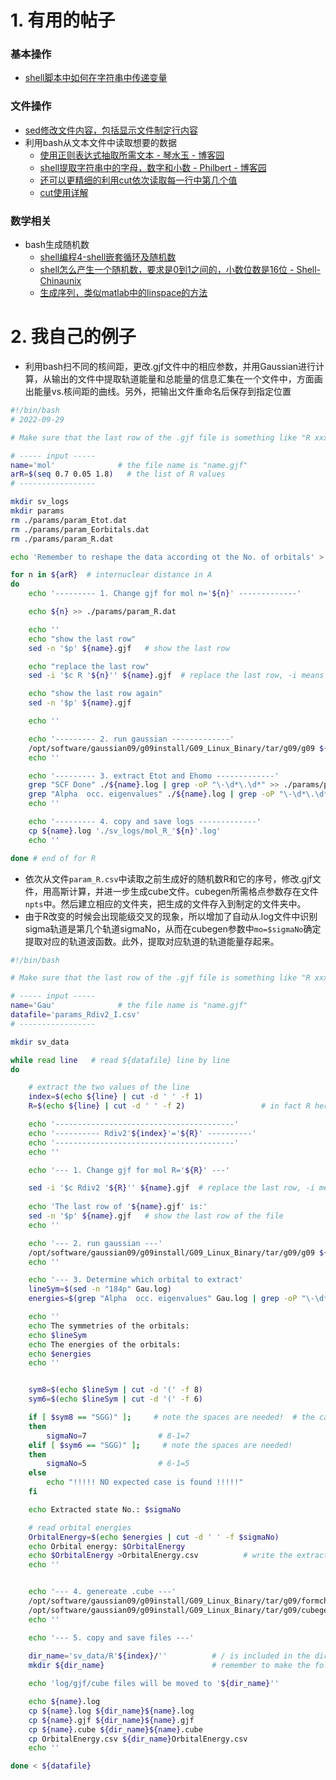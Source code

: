 # 1. 有用的帖子

### 基本操作

- [shell脚本中如何在字符串中传递变量](https://blog.csdn.net/u010339879/article/details/100066362)

### 文件操作

- [sed修改文件内容，包括显示文件制定行内容](https://blog.csdn.net/weixin_43145427/article/details/123818952)
- 利用bash从文本文件中读取想要的数据
  - [使用正则表达式抽取所需文本 - 琴水玉 - 博客园](https://www.cnblogs.com/lovesqcc/p/12443108.html)
  - [shell提取字符串中的字母，数字和小数 - Philbert - 博客园](https://www.cnblogs.com/liangxuran/p/14578866.html)
  - [还可以更精细的利用cut依次读取每一行中第几个值](https://jamesgosling.blog.csdn.net/article/details/124703381?spm=1001.2101.3001.6661.1&utm_medium=distribute.pc_relevant_t0.none-task-blog-2%7Edefault%7ECTRLIST%7ERate-1-124703381-blog-103009117.pc_relevant_multi_platform_whitelistv3&depth_1-utm_source=distribute.pc_relevant_t0.none-task-blog-2%7Edefault%7ECTRLIST%7ERate-1-124703381-blog-103009117.pc_relevant_multi_platform_whitelistv3&utm_relevant_index=1)
  - [cut使用详解](https://blog.csdn.net/Zheng__Huang/article/details/108015558#:~:text=cut%E5%91%BD%E4%BB%A4%E6%98%AFBa,%E4%BB%B6%E6%88%AA%E5%8F%96%E5%87%BA%E5%85%B6%E4%B8%AD%E5%87%A0%E5%88%97)

### 数学相关

- bash生成随机数
  - [shell编程4-shell嵌套循环及随机数](https://blog.csdn.net/llllyh812/article/details/126798770)
  - [shell怎么产生一个随机数，要求是0到1之间的，小数位数是16位 - Shell-Chinaunix](http://bbs.chinaunix.net/thread-4176958-1-1.html)
  - [生成序列，类似matlab中的linspace的方法](https://blog.csdn.net/Golden_Chen/article/details/115375482) 


#     

# 2. 我自己的例子

- 利用bash扫不同的核间距，更改.gjf文件中的相应参数，并用Gaussian进行计算，从输出的文件中提取轨道能量和总能量的信息汇集在一个文件中，方面画出能量vs.核间距的曲线。另外，把输出文件重命名后保存到指定位置

```bash
#!/bin/bash
# 2022-09-29

# Make sure that the last row of the .gjf file is something like "R xxx"

# ----- input -----
name='mol'              # the file name is "name.gjf"
arR=$(seq 0.7 0.05 1.8)   # the list of R values
# -----------------

mkdir sv_logs
mkdir params
rm ./params/param_Etot.dat
rm ./params/param_Eorbitals.dat
rm ./params/param_R.dat

echo 'Remember to reshape the data according ot the No. of orbitals' > ./params/param_Eorbitals.dat

for n in ${arR}  # internuclear distance in A
do
    echo '--------- 1. Change gjf for mol n='${n}' -------------'

    echo ${n} >> ./params/param_R.dat

    echo ''
    echo "show the last row"
    sed -n '$p' ${name}.gjf   # show the last row

    echo "replace the last row"
    sed -i '$c R '${n}'' ${name}.gjf  # replace the last row, -i means directly work on the file

    echo "show the last row again"
    sed -n '$p' ${name}.gjf

    echo ''

    echo '--------- 2. run gaussian -------------'
    /opt/software/gaussian09/g09install/G09_Linux_Binary/tar/g09/g09 ${name}.gjf
    echo ''

    echo '--------- 3. extract Etot and Ehomo -------------'
    grep "SCF Done" ./${name}.log | grep -oP "\-\d*\.\d*" >> ./params/param_Etot.dat # -o 只显示匹配部分, 有了-P这里更高级的表达式才有用
    grep "Alpha  occ. eigenvalues" ./${name}.log | grep -oP "\-\d*\.\d*" >> ./params/param_Eorbitals.dat # -o 只显示匹配部分, 有了-P这里更高级的表达式才有用
    echo ''

    echo '--------- 4. copy and save logs -------------'
    cp ${name}.log './sv_logs/mol_R_'${n}'.log'
    echo ''

done # end of for R
```

- 依次从文件`param_R.csv`中读取之前生成好的随机数R和它的序号，修改.gjf文件，用高斯计算，并进一步生成cube文件。cubegen所需格点参数存在文件`npts`中。然后建立相应的文件夹，把生成的文件存入到制定的文件夹中。
- 由于R改变的时候会出现能级交叉的现象，所以增加了自动从.log文件中识别sigma轨道是第几个轨道sigmaNo，从而在cubegen参数中`mo=$sigmaNo`确定提取对应的轨道波函数。此外，提取对应轨道的轨道能量存起来。

```bash
#!/bin/bash

# Make sure that the last row of the .gjf file is something like "R xxx"

# ----- input -----
name='Gau'              # the file name is "name.gjf"
datafile='params_Rdiv2_I.csv'
# -----------------

mkdir sv_data

while read line   # read ${datafile} line by line
do

    # extract the two values of the line
    index=$(echo ${line} | cut -d ' ' -f 1) 
    R=$(echo ${line} | cut -d ' ' -f 2)                 # in fact R here is half R

    echo '----------------------------------------'
    echo '---------- Rdiv2'${index}'='${R}' ----------'
    echo '----------------------------------------'
    echo ''

    echo '--- 1. Change gjf for mol R='${R}' ---'

    sed -i '$c Rdiv2 '${R}'' ${name}.gjf  # replace the last row, -i means directly work on the file
    
    echo 'The last row of '${name}.gjf' is:'
    sed -n '$p' ${name}.gjf   # show the last row of the file
    echo ''

    echo '--- 2. run gaussian ---'
    /opt/software/gaussian09/g09install/G09_Linux_Binary/tar/g09/g09 ${name}.gjf
    echo ''

    echo '--- 3. Determine which orbital to extract'
    lineSym=$(sed -n "184p" Gau.log)                                             # read orbital symmetries
    energies=$(grep "Alpha  occ. eigenvalues" Gau.log | grep -oP "\-\d*\.\d*")   # read orbital energies

    echo ''
    echo The symmetries of the orbitals:
    echo $lineSym
    echo The energies of the orbitals:
    echo $energies
    echo ''


    sym8=$(echo $lineSym | cut -d '(' -f 8)
    sym6=$(echo $lineSym | cut -d '(' -f 6)

    if [ $sym8 == "SGG)" ];     # note the spaces are needed!  # the case for "... (PIU) (PIU) (SGG)"
    then 
        sigmaNo=7                # 8-1=7
    elif [ $sym6 == "SGG)" ];     # note the spaces are needed!
    then
        sigmaNo=5                # 6-1=5
    else
        echo "!!!!! NO expected case is found !!!!!"
    fi

    echo Extracted state No.: $sigmaNo

    # read orbital energies
    OrbitalEnergy=$(echo $energies | cut -d ' ' -f $sigmaNo)
    echo Orbital energy: $OrbitalEnergy
    echo $OrbitalEnergy >OrbitalEnergy.csv          # write the extracted energy to the file "OrbitalEnergy.csv"
    echo ''  


    echo '--- 4. genereate .cube ---'
    /opt/software/gaussian09/g09install/G09_Linux_Binary/tar/g09/formchk Gau.chk
    /opt/software/gaussian09/g09install/G09_Linux_Binary/tar/g09/cubegen 0 mo=$sigmaNo Gau.fchk Gau.cube -1 h < npts
    echo ''

    echo '--- 5. copy and save files ---'
    
    dir_name='sv_data/R'${index}/''          # / is included in the dir_name
    mkdir ${dir_name}                        # remember to make the folder first

    echo 'log/gjf/cube files will be moved to '${dir_name}''

    echo ${name}.log
    cp ${name}.log ${dir_name}${name}.log
    cp ${name}.gjf ${dir_name}${name}.gjf
    cp ${name}.cube ${dir_name}${name}.cube
    cp OrbitalEnergy.csv ${dir_name}OrbitalEnergy.csv
    echo ''

done < ${datafile}

```
